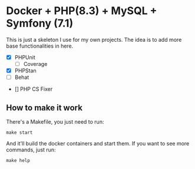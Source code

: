 # Docker + PHP(8.3) + MySQL + Symfony (7.1)

This is just a skeleton I use for my own projects. The idea is to add more base functionalities in here.

- [X] PHPUnit
  - [ ] Coverage
- [X] PHPStan
- [ ] Behat
- [] PHP CS Fixer

## How to make it work

There's a Makefile, you just need to run:

```
make start
```

And it'll build the docker containers and start them. If you want to see more commands, just run:

```
make help
```
